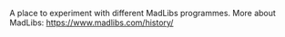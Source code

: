 A place to experiment with different MadLibs programmes. 
More about MadLibs: https://www.madlibs.com/history/
 
 
